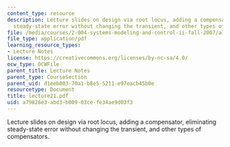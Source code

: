 ```yaml
---
content_type: resource
description: Lecture slides on design via root locus, adding a compensator, eliminating
  steady-state error without changing the transient, and other types of compensators.
file: /media/courses/2-004-systems-modeling-and-control-ii-fall-2007/a79828e3abd3b00903cefe34ae9d03f3_lecture21.pdf
file_type: application/pdf
learning_resource_types:
- Lecture Notes
license: https://creativecommons.org/licenses/by-nc-sa/4.0/
ocw_type: OCWFile
parent_title: Lecture Notes
parent_type: CourseSection
parent_uid: d1eeb003-70a1-b8e5-5211-e97eacb45b0e
resourcetype: Document
title: lecture21.pdf
uid: a79828e3-abd3-b009-03ce-fe34ae9d03f3
---
```

Lecture slides on design via root locus, adding a compensator, eliminating steady-state error without changing the transient, and other types of compensators.